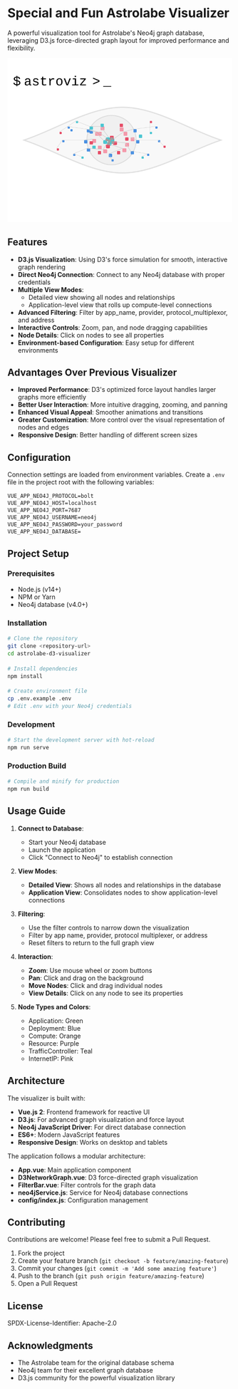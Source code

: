 # Special and Fun Astrolabe Visualizer
A powerful visualization tool for Astrolabe's Neo4j graph database, leveraging D3.js force-directed graph layout for improved performance and flexibility.

<img src="./logo.svg?sanitize=true" alt="Astroviz Network Visualization" width="600">

## Features

- **D3.js Visualization**: Using D3's force simulation for smooth, interactive graph rendering
- **Direct Neo4j Connection**: Connect to any Neo4j database with proper credentials
- **Multiple View Modes**:
    - Detailed view showing all nodes and relationships
    - Application-level view that rolls up compute-level connections
- **Advanced Filtering**: Filter by app_name, provider, protocol_multiplexor, and address
- **Interactive Controls**: Zoom, pan, and node dragging capabilities
- **Node Details**: Click on nodes to see all properties
- **Environment-based Configuration**: Easy setup for different environments

## Advantages Over Previous Visualizer

- **Improved Performance**: D3's optimized force layout handles larger graphs more efficiently
- **Better User Interaction**: More intuitive dragging, zooming, and panning
- **Enhanced Visual Appeal**: Smoother animations and transitions
- **Greater Customization**: More control over the visual representation of nodes and edges
- **Responsive Design**: Better handling of different screen sizes

## Configuration

Connection settings are loaded from environment variables. Create a `.env` file in the project root with the following variables:

```
VUE_APP_NEO4J_PROTOCOL=bolt
VUE_APP_NEO4J_HOST=localhost
VUE_APP_NEO4J_PORT=7687
VUE_APP_NEO4J_USERNAME=neo4j
VUE_APP_NEO4J_PASSWORD=your_password
VUE_APP_NEO4J_DATABASE=
```

## Project Setup

### Prerequisites

- Node.js (v14+)
- NPM or Yarn
- Neo4j database (v4.0+)

### Installation

```bash
# Clone the repository
git clone <repository-url>
cd astrolabe-d3-visualizer

# Install dependencies
npm install

# Create environment file
cp .env.example .env
# Edit .env with your Neo4j credentials
```

### Development

```bash
# Start the development server with hot-reload
npm run serve
```

### Production Build

```bash
# Compile and minify for production
npm run build
```

## Usage Guide

1. **Connect to Database**:
    - Start your Neo4j database
    - Launch the application
    - Click "Connect to Neo4j" to establish connection

2. **View Modes**:
    - **Detailed View**: Shows all nodes and relationships in the database
    - **Application View**: Consolidates nodes to show application-level connections

3. **Filtering**:
    - Use the filter controls to narrow down the visualization
    - Filter by app name, provider, protocol multiplexer, or address
    - Reset filters to return to the full graph view

4. **Interaction**:
    - **Zoom**: Use mouse wheel or zoom buttons
    - **Pan**: Click and drag on the background
    - **Move Nodes**: Click and drag individual nodes
    - **View Details**: Click on any node to see its properties

5. **Node Types and Colors**:
    - Application: Green
    - Deployment: Blue
    - Compute: Orange
    - Resource: Purple
    - TrafficController: Teal
    - InternetIP: Pink

## Architecture

The visualizer is built with:

- **Vue.js 2**: Frontend framework for reactive UI
- **D3.js**: For advanced graph visualization and force layout
- **Neo4j JavaScript Driver**: For direct database connection
- **ES6+**: Modern JavaScript features
- **Responsive Design**: Works on desktop and tablets

The application follows a modular architecture:

- **App.vue**: Main application component
- **D3NetworkGraph.vue**: D3 force-directed graph visualization
- **FilterBar.vue**: Filter controls for the graph data
- **neo4jService.js**: Service for Neo4j database connections
- **config/index.js**: Configuration management

## Contributing

Contributions are welcome! Please feel free to submit a Pull Request.

1. Fork the project
2. Create your feature branch (`git checkout -b feature/amazing-feature`)
3. Commit your changes (`git commit -m 'Add some amazing feature'`)
4. Push to the branch (`git push origin feature/amazing-feature`)
5. Open a Pull Request

## License

SPDX-License-Identifier: Apache-2.0

## Acknowledgments

- The Astrolabe team for the original database schema
- Neo4j team for their excellent graph database
- D3.js community for the powerful visualization library